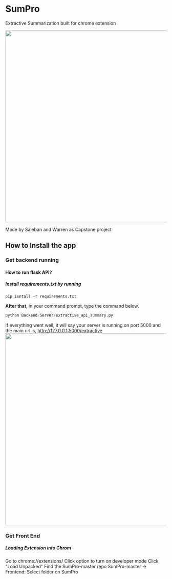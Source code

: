 # SumPro
Extractive Summarization built for chrome extension

<img width="600" src="blob:https://i.imgur.com/fcubFyq.mp4" >

Made by Saleban and Warren as Capstone project


## How to Install the app


### Get backend running
#### How to run flask API?
##### Install requirements.txt by running
```
pip isntall -r requirements.txt
```
<b>After that</b>, in your command prompt, type the command below.
```PYTHON
python Backend/Server/extractive_api_summary.py
```
If everything went well, it will say your server is running on port 5000 and the main url is, http://127.0.0.1:5000/extractive
<img width="600" src="https://i.imgur.com/nWkcMWz.jpg" >


### Get Front End

##### Loading Extension into Chrom
Go to chrome://extensions/ 
Click option to turn on developer mode
Click "Load Unpacked"
Find the SumPro-master repo
SumPro-master -> Frontend: Select folder on SumPro
